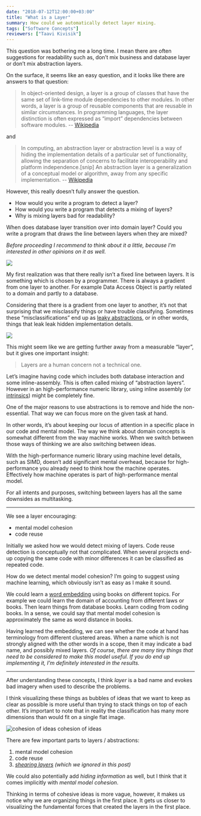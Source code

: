```yaml
---
date: "2018-07-12T12:00:00+03:00"
title: "What is a Layer"
summary: How could we automatically detect layer mixing.
tags: ["Software Concepts"]
reviewers: ["Taavi Kivisik"]
---
```


This question was bothering me a long time. I mean there are often suggestions for readability such as, don’t mix business and database layer or don’t mix abstraction layers.

On the surface, it seems like an easy question, and it looks like there are answers to that question:

> In object-oriented design, a layer is a group of classes that have the same set of link-time module dependencies to other modules. In other words, a layer is a group of reusable components that are reusable in similar circumstances. In programming languages, the layer distinction is often expressed as “import” dependencies between software modules.  --  [Wikipedia](https://en.wikipedia.org/wiki/Layer_%28object-oriented_design%29)

and

> In computing, an abstraction layer or abstraction level is a way of hiding the implementation details of a particular set of functionality, allowing the separation of concerns to facilitate interoperability and platform independence.\[snip\] An abstraction layer is a generalization of a conceptual model or algorithm, away from any specific implementation.  --  [Wikipedia](https://en.wikipedia.org/wiki/Abstraction_layer)

However, this really doesn’t fully answer the question.

*   How would you write a program to detect a layer?
*   How would you write a program that detects a mixing of layers?
*   Why is mixing layers bad for readability?

When does database layer transition over into domain layer? Could you write a program that draws the line between layers when they are mixed?

_Before proceeding I recommend to think about it a little, because I’m interested in other opinions on it as well._

![](https://cdn-images-1.medium.com/max/800/1*fNbhSBQK05H4A8pvJ1AKiQ.png)

My first realization was that there really isn’t a fixed line between layers. It is something which is chosen by a programmer. There is always a gradient from one layer to another. For example Data Access Object is partly related to a domain and partly to a database.

Considering that there is a gradient from one layer to another, it’s not that surprising that we misclassify things or have trouble classifying. Sometimes these “misclassifications” end up as [leaky abstractions](https://en.wikipedia.org/wiki/Leaky_abstraction), or in other words, things that leak leak hidden implementation details.

![](https://cdn-images-1.medium.com/max/800/1*HYSXFFOVjCU9IctsD9Fd7w.png)

This might seem like we are getting further away from a measurable “layer”, but it gives one important insight:

> Layers are a human concern not a technical one.

Let’s imagine having code which includes both database interaction and some inline-assembly. This is often called mixing of “abstraction layers”. However in an high-performance numeric library, using inline assembly (or [intrinsics](https://en.wikipedia.org/wiki/Intrinsic_function)) might be completely fine.

One of the major reasons to use abstractions is to remove and hide the non-essential. That way we can focus more on the given task at hand.

In other words, it’s about keeping our locus of attention in a specific place in our code and mental model. The way we think about domain concepts is somewhat different from the way machine works. When we switch between those ways of thinking we are also switching between ideas.

With the high-performance numeric library using machine level details, such as SIMD, doesn’t add significant mental overhead, because for high-performance you already need to think how the machine operates. Effectively how machine operates is part of high-performance mental model.

For all intents and purposes, switching between layers has all the same downsides as multitasking.

---

We see a layer encouraging:

*   mental model cohesion
*   code reuse

Initially we asked how we would detect mixing of layers. Code reuse detection is conceptually not that complicated. When several projects end-up copying the same code with minor differences it can be classified as repeated code.

How do we detect mental model cohesion? I’m going to suggest using machine learning, which obviously isn’t as easy as I make it sound.

We could learn a [word embedding](https://en.wikipedia.org/wiki/Word_embedding) using books on different topics. For example we could learn the domain of accounting from different laws or books. Then learn things from database books. Learn coding from coding books. In a sense, we could say that mental model cohesion is approximately the same as word distance in books.

Having learned the embedding, we can see whether the code at hand has terminology from different clustered areas. When a name which is not strongly aligned with the other words in a scope, then it may indicate a bad name, and possibly mixed layers. _Of course, there are many tiny things that need to be considered to make this model useful. If you do end up implementing it, I’m definitely interested in the results._

---

After understanding these concepts, I think _layer_ is a bad name and evokes bad imagery when used to describe the problems.

I think visualizing these things as bubbles of ideas that we want to keep as clear as possible is more useful than trying to stack things on top of each other. It’s important to note that in reality the classification has many more dimensions than would fit on a single flat image.

![cohesion of ideas](https://cdn-images-1.medium.com/max/800/1*P6BJmiUhxbdJu5zjM2AxEA.png)
cohesion of ideas

There are few important parts to layers / abstractions:

1.  mental model cohesion
2.  code reuse
3.  [_shearing layers_](https://en.wikipedia.org/wiki/Shearing_layers) _(which we ignored in this post)_

We could also potentially add _hiding information_ as well, but I think that it comes implicitly with _mental model cohesion_.

Thinking in terms of cohesive ideas is more vague, however, it makes us notice why we are organizing things in the first place. It gets us closer to visualizing the fundamental forces that created the layers in the first place.